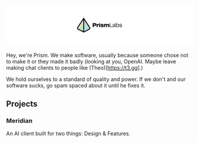 ![PrismLabs Logo Banner](banner.jpg)

Hey, we're Prism. We make software, usually because someone chose not to make it or they made it badly (looking at you, OpenAI. Maybe leave making chat clients to people like (Theo)[https://t3.gg].)

We hold ourselves to a standard of quality and power. If we don't and our software sucks, go spam spaced about it until he fixes it.

## Projects
### Meridian
An AI client built for two things: Design & Features.
